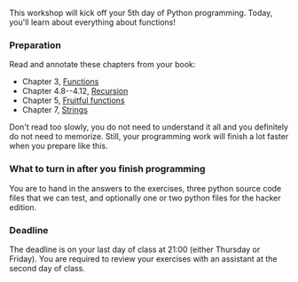This workshop will kick off your 5th day of Python programming. Today, you'll
learn about everything about functions!

### Preparation

Read and annotate these chapters from your book:

* Chapter 3, [Functions](http://www.greenteapress.com/thinkpython/html/thinkpython004.html)
* Chapter 4.8--4.12, [Recursion](http://www.greenteapress.com/thinkpython/html/thinkpython006.html#toc59)
* Chapter 5, [Fruitful functions](http://www.greenteapress.com/thinkpython/html/thinkpython007.html)
* Chapter 7, [Strings](http://www.greenteapress.com/thinkpython/html/thinkpython009.html)

Don't read too slowly, you do not need to understand it all and you definitely
do not need to memorize. Still, your programming work will finish a lot faster
when you prepare like this.

### What to turn in after you finish programming

You are to hand in the answers to the exercises, three python source code files
that we can test, and optionally one or two python files for the hacker edition.

### Deadline

The deadline is on your last day of class at 21:00 (either Thursday or Friday). You are required to review your exercises with an assistant at the second day of class.
